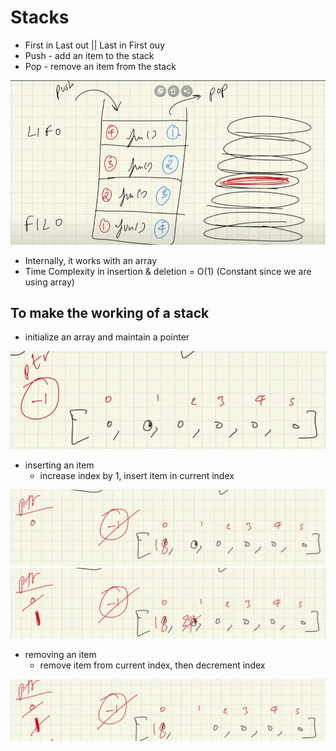 # Stacks

- First in Last out || Last in First ouy
- Push -  add an item to the stack
- Pop - remove an item from the stack

![Alt text](image.png)

- Internally, it works with an array 
- Time Complexity in insertion & deletion = O(1) (Constant since we are using array)

<h2> To make the working of a stack </h2>

- initialize an array and maintain a pointer

![Alt text](image-3.png)

- inserting an item
    - increase index by 1, insert item in current index 

![Alt text](image-4.png)
![Alt text](image-5.png)

- removing an item 
    - remove item from current index, then decrement index

![Alt text](image-6.png)